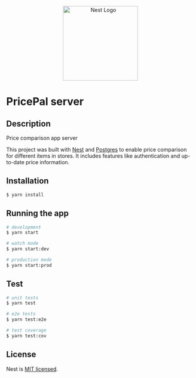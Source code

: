 <p align="center">
  <a href="http://nestjs.com/" target="blank"><img src="https://nestjs.com/img/logo-small.svg" width="200" alt="Nest Logo" /></a>
</p>

# PricePal server

## Description

Price comparison app server

This project was built with [Nest](https://github.com/nestjs/nest) and [Postgres](https://github.com/postgres/postgres) to enable price comparison for different items in stores. It includes features like authentication and up-to-date price information.

## Installation

```bash
$ yarn install
```

## Running the app

```bash
# development
$ yarn start

# watch mode
$ yarn start:dev

# production mode
$ yarn start:prod
```

## Test

```bash
# unit tests
$ yarn test

# e2e tests
$ yarn test:e2e

# test coverage
$ yarn test:cov
```

## License

Nest is [MIT licensed](LICENSE).
